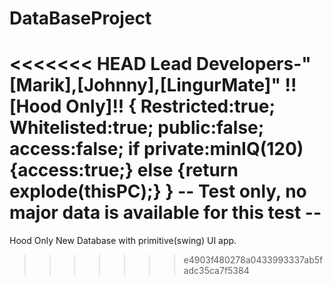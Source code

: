 # DataBaseProject
<<<<<<< HEAD
Lead Developers-"[Marik],[Johnny],[LingurMate]"
!![Hood Only]!!
{
Restricted:true;
Whitelisted:true;
public:false;
access:false;
if
private:minIQ(120)
{access:true;}
else 
{return explode(thisPC);}
}
-- Test only, no major data is available for this test --
=======
Hood Only
New Database with primitive(swing) UI app.
>>>>>>> e4903f480278a0433993337ab5fadc35ca7f5384
